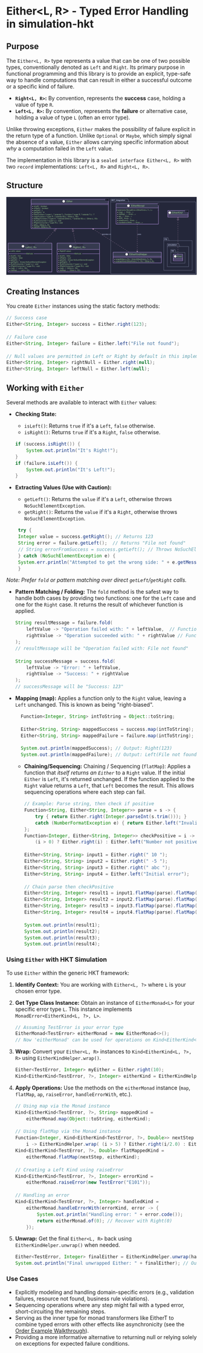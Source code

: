 # Either<L, R> - Typed Error Handling in simulation-hkt

## Purpose

The `Either<L, R>` type represents a value that can be one of two possible types, conventionally denoted as `Left` and `Right`. Its primary purpose in functional programming and this library is to provide an explicit, type-safe way to handle computations that can result in either a successful outcome or a specific kind of failure.

* **`Right<L, R>`:** By convention, represents the **success** case, holding a value of type `R`.
* **`Left<L, R>`:** By convention, represents the **failure** or alternative case, holding a value of type `L` (often an error type).

Unlike throwing exceptions, `Either` makes the possibility of failure explicit in the return type of a function. Unlike `Optional` or `Maybe`, which simply signal the absence of a value, `Either` allows carrying specific information about *why* a computation failed in the `Left` value.

The implementation in this library is a `sealed interface Either<L, R>` with two `record` implementations: `Left<L, R>` and `Right<L, R>`.

## Structure

![either_monad.svg](puml/either_monad.svg)

## Creating Instances
You create `Either` instances using the static factory methods:

```java
// Success case
Either<String, Integer> success = Either.right(123);

// Failure case
Either<String, Integer> failure = Either.left("File not found");

// Null values are permitted in Left or Right by default in this implementation
Either<String, Integer> rightNull = Either.right(null);
Either<String, Integer> leftNull = Either.left(null);
```

## Working with `Either`
Several methods are available to interact with `Either` values:

- **Checking State:**

    - `isLeft()`: Returns `true` if it's a `Left`, `false` otherwise.
    - `isRight()`: Returns `true` if it's a `Right`, `false` otherwise.
    ```java
    if (success.isRight()) {
        System.out.println("It's Right!");
    }
    if (failure.isLeft()) {
        System.out.println("It's Left!");
    }
    ```
  
- **Extracting Values (Use with Caution):**
    - `getLeft()`: Returns the `value` if it's a `Left`, otherwise throws `NoSuchElementException`.
    - `getRight()`: Returns the `value` if it's a `Right`, otherwise throws `NoSuchElementException`.
   ```java
    try {
    Integer value = success.getRight(); // Returns 123
    String error = failure.getLeft();  // Returns "File not found"
    // String errorFromSuccess = success.getLeft(); // Throws NoSuchElementException
    } catch (NoSuchElementException e) {
    System.err.println("Attempted to get the wrong side: " + e.getMessage());
    }
    ```
  
_Note: Prefer `fold` or pattern matching over direct `getLeft`/`getRight` calls._  

- **Pattern Matching / Folding:** The `fold` method is the safest way to handle both cases by providing two functions: one for the `Left` case and one for the `Right` case. It returns the result of whichever function is applied.
    ```java
    String resultMessage = failure.fold(
        leftValue -> "Operation failed with: " + leftValue,  // Function for Left
        rightValue -> "Operation succeeded with: " + rightValue // Function for Right
    );
    // resultMessage will be "Operation failed with: File not found"
    
    String successMessage = success.fold(
        leftValue -> "Error: " + leftValue,
        rightValue -> "Success: " + rightValue
    );
    // successMessage will be "Success: 123"
    ```
  
- **Mapping (map):** Applies a function only to the `Right` value, leaving a `Left` unchanged. This is known as being "right-biased".
  ```java
    Function<Integer, String> intToString = Object::toString;

    Either<String, String> mappedSuccess = success.map(intToString); // Right(123) -> Right("123")
    Either<String, String> mappedFailure = failure.map(intToString); // Left(...) -> Left(...) unchanged
    
    System.out.println(mappedSuccess); // Output: Right(123)
    System.out.println(mappedFailure); // Output: Left(File not found)
    ```
  
  - **Chaining/Sequencing:** Chaining / Sequencing (`flatMap`): Applies a function that _itself returns an `Either`_ to a `Right` value. If the initial `Either` is `Left`, it's returned unchanged. If the function applied to the `Right` value returns a `Left`, that `Left` becomes the result. This allows sequencing operations where each step can fail.
    ```java
    // Example: Parse string, then check if positive
    Function<String, Either<String, Integer>> parse = s -> {
        try { return Either.right(Integer.parseInt(s.trim())); }
        catch (NumberFormatException e) { return Either.left("Invalid number"); }
    };
    Function<Integer, Either<String, Integer>> checkPositive = i ->
        (i > 0) ? Either.right(i) : Either.left("Number not positive");
    
    Either<String, String> input1 = Either.right(" 10 ");
    Either<String, String> input2 = Either.right(" -5 ");
    Either<String, String> input3 = Either.right(" abc ");
    Either<String, String> input4 = Either.left("Initial error");
    
    // Chain parse then checkPositive
    Either<String, Integer> result1 = input1.flatMap(parse).flatMap(checkPositive); // Right(10)
    Either<String, Integer> result2 = input2.flatMap(parse).flatMap(checkPositive); // Left("Number not positive")
    Either<String, Integer> result3 = input3.flatMap(parse).flatMap(checkPositive); // Left("Invalid number")
    Either<String, Integer> result4 = input4.flatMap(parse).flatMap(checkPositive); // Left("Initial error")
    
    System.out.println(result1);
    System.out.println(result2);
    System.out.println(result3);
    System.out.println(result4);
    ```

### Using `Either` with HKT Simulation
To use `Either` within the generic HKT framework:
1. **Identify Context:** You are working with `Either<L, ?>` where `L` is your chosen error type.
2. **Get Type Class Instance:** Obtain an instance of `EitherMonad<L>` for your specific error type `L`. This instance implements `MonadError<EitherKind<L, ?>, L>`.
    ```java
    // Assuming TestError is your error type
    EitherMonad<TestError> eitherMonad = new EitherMonad<>();
    // Now 'eitherMonad' can be used for operations on Kind<EitherKind<TestError, ?>, A>
    ```
   
3. **Wrap:** Convert your `Either<L, R>` instances to `Kind<EitherKind<L, ?>, R>` using `EitherKindHelper.wrap()`.
    ```java
    Either<TestError, Integer> myEither = Either.right(10);
    Kind<EitherKind<TestError, ?>, Integer> eitherKind = EitherKindHelper.wrap(myEither);
    ```
   
4.  **Apply Operations:**  Use the methods on the `eitherMonad` instance (`map`, `flatMap`, `ap`, `raiseError`, `handleErrorWith`, etc.).
    ```java
    // Using map via the Monad instance
    Kind<EitherKind<TestError, ?>, String> mappedKind =
        eitherMonad.map(Object::toString, eitherKind);
    
    // Using flatMap via the Monad instance
    Function<Integer, Kind<EitherKind<TestError, ?>, Double>> nextStep =
        i -> EitherKindHelper.wrap( (i > 5) ? Either.right(i/2.0) : Either.left(new TestError("TooSmall")));
    Kind<EitherKind<TestError, ?>, Double> flatMappedKind =
        eitherMonad.flatMap(nextStep, eitherKind);
    
    // Creating a Left Kind using raiseError
    Kind<EitherKind<TestError, ?>, Integer> errorKind =
        eitherMonad.raiseError(new TestError("E101"));
    
    // Handling an error
    Kind<EitherKind<TestError, ?>, Integer> handledKind =
        eitherMonad.handleErrorWith(errorKind, error -> {
            System.out.println("Handling error: " + error.code());
            return eitherMonad.of(0); // Recover with Right(0)
        });
    ```
    
5.  **Unwrap:** Get the final `Either<L, R>` back using `EitherKindHelper.unwrap()` when needed.   
    ```java
    Either<TestError, Integer> finalEither = EitherKindHelper.unwrap(handledKind);
    System.out.println("Final unwrapped Either: " + finalEither); // Output: Right(0)
    ```
    
### Use Cases
- Explicitly modeling and handling domain-specific errors (e.g., validation failures, resource not found, business rule violations).
- Sequencing operations where any step might fail with a typed error, short-circuiting the remaining steps.
- Serving as the inner type for monad transformers like EitherT to combine typed errors with other effects like asynchronicity (see the [Order Example Walkthrough](order-walkthrough.md)).
- Providing a more informative alternative to returning null or relying solely on exceptions for expected failure conditions.    
